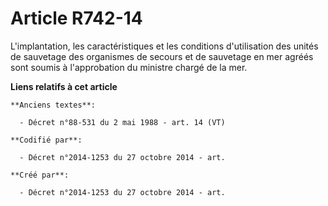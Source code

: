 # Article R742-14

L'implantation, les caractéristiques et les conditions d'utilisation des unités de sauvetage des organismes de secours et de
sauvetage en mer agréés sont soumis à l'approbation du ministre chargé de la mer.

**Liens relatifs à cet article**

	**Anciens textes**:

	  - Décret n°88-531 du 2 mai 1988 - art. 14 (VT)

	**Codifié par**:

	  - Décret n°2014-1253 du 27 octobre 2014 - art.

	**Créé par**:

	  - Décret n°2014-1253 du 27 octobre 2014 - art.
